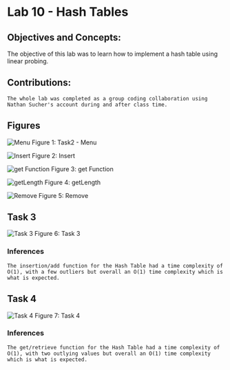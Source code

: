 # Lab 10 - Hash Tables
## Objectives and Concepts:
   The objective of this lab was to learn how to implement a hash table using linear probing.
   
## Contributions:
    The whole lab was completed as a group coding collaboration using Nathan Sucher's account during and after class time. 
    
## Figures
![Menu](/images/Task2Menu.PNG)
Figure 1: Task2 - Menu

![Insert](/images/insert.PNG)
Figure 2: Insert

![get Function](/images/get.PNG)
Figure 3: get Function

![getLength](/images/getLength.PNG)
Figure 4: getLength

![Remove](/images/remove.PNG)
Figure 5: Remove

## Task 3
![Task 3](/images/Task3.PNG)
Figure 6: Task 3
### Inferences
    The insertion/add function for the Hash Table had a time complexity of O(1), with a few outliers but overall an O(1) time complexity which is what is expected.
    
## Task 4
![Task 4](/images/Task4.PNG)
Figure 7: Task 4
### Inferences
    The get/retrieve function for the Hash Table had a time complexity of O(1), with two outlying values but overall an O(1) time complexity which is what is expected.